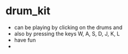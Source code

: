 # drum_kit
- can be playing by clicking on the drums and
- also by pressing the keys W, A, S, D, J, K, L
- have fun
- 
